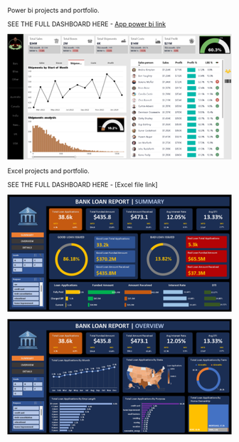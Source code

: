 Power bi projects and portfolio.

SEE THE FULL DASHBOARD HERE - [App power bi link](https://app.powerbi.com/view?r=eyJrIjoiMDZmM2FjZWMtMjk2NC00MDJhLTkxMjctZDI0NmExYjA2YTJjIiwidCI6IjJhN2VhNDYwLTBjYjMtNDkwOS04M2QwLTgyOTgyODZhODU3NiJ9)

![AWESOME CHOCOLATE DASHBOARD](Awesome_Chocolate_report.png)



Excel projects and portfolio.

SEE THE FULL DASHBOARD HERE - [Excel file link]

![Bank_loan_report](Bank_loan_report.png)

![Bank_loan_report](Bank_loan_report2.png)
